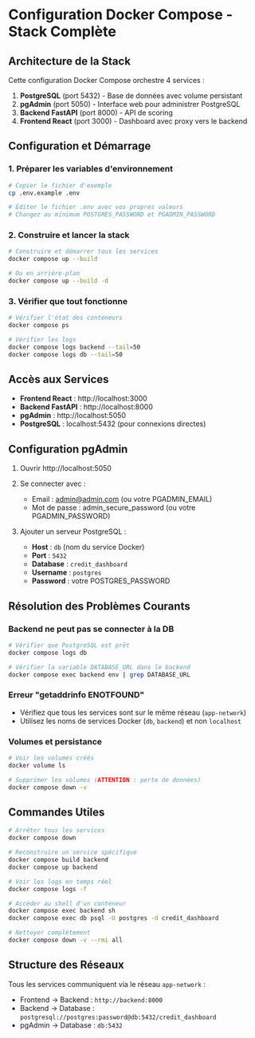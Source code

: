 # Configuration Docker Compose - Stack Complète

## Architecture de la Stack

Cette configuration Docker Compose orchestre 4 services :

1. **PostgreSQL** (port 5432) - Base de données avec volume persistant
2. **pgAdmin** (port 5050) - Interface web pour administrer PostgreSQL
3. **Backend FastAPI** (port 8000) - API de scoring
4. **Frontend React** (port 3000) - Dashboard avec proxy vers le backend

## Configuration et Démarrage

### 1. Préparer les variables d'environnement

```bash
# Copier le fichier d'exemple
cp .env.example .env

# Éditer le fichier .env avec vos propres valeurs
# Changez au minimum POSTGRES_PASSWORD et PGADMIN_PASSWORD
```

### 2. Construire et lancer la stack

```bash
# Construire et démarrer tous les services
docker compose up --build

# Ou en arrière-plan
docker compose up --build -d
```

### 3. Vérifier que tout fonctionne

```bash
# Vérifier l'état des conteneurs
docker compose ps

# Vérifier les logs
docker compose logs backend --tail=50
docker compose logs db --tail=50
```

## Accès aux Services

- **Frontend React** : http://localhost:3000
- **Backend FastAPI** : http://localhost:8000
- **pgAdmin** : http://localhost:5050
- **PostgreSQL** : localhost:5432 (pour connexions directes)

## Configuration pgAdmin

1. Ouvrir http://localhost:5050
2. Se connecter avec :
   - Email : admin@admin.com (ou votre PGADMIN_EMAIL)
   - Mot de passe : admin_secure_password (ou votre PGADMIN_PASSWORD)

3. Ajouter un serveur PostgreSQL :
   - **Host** : `db` (nom du service Docker)
   - **Port** : `5432`
   - **Database** : `credit_dashboard`
   - **Username** : `postgres`
   - **Password** : votre POSTGRES_PASSWORD

## Résolution des Problèmes Courants

### Backend ne peut pas se connecter à la DB

```bash
# Vérifier que PostgreSQL est prêt
docker compose logs db

# Vérifier la variable DATABASE_URL dans le backend
docker compose exec backend env | grep DATABASE_URL
```

### Erreur "getaddrinfo ENOTFOUND"

- Vérifiez que tous les services sont sur le même réseau (`app-network`)
- Utilisez les noms de services Docker (`db`, `backend`) et non `localhost`

### Volumes et persistance

```bash
# Voir les volumes créés
docker volume ls

# Supprimer les volumes (ATTENTION : perte de données)
docker compose down -v
```

## Commandes Utiles

```bash
# Arrêter tous les services
docker compose down

# Reconstruire un service spécifique
docker compose build backend
docker compose up backend

# Voir les logs en temps réel
docker compose logs -f

# Accéder au shell d'un conteneur
docker compose exec backend sh
docker compose exec db psql -U postgres -d credit_dashboard

# Nettoyer complètement
docker compose down -v --rmi all
```

## Structure des Réseaux

Tous les services communiquent via le réseau `app-network` :
- Frontend → Backend : `http://backend:8000`
- Backend → Database : `postgresql://postgres:password@db:5432/credit_dashboard`
- pgAdmin → Database : `db:5432`
